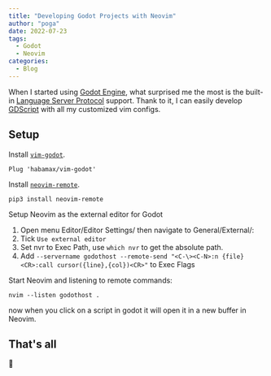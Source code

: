 ```yaml
---
title: "Developing Godot Projects with Neovim"
author: "poga"
date: 2022-07-23
tags:
  - Godot
  - Neovim
categories:
  - Blog
---
```


When I started using [Godot Engine](https://godotengine.org/), what surprised me the most is the built-in [Language Server Protocol](https://microsoft.github.io/language-server-protocol/) support. Thank to it, I can easily develop [GDScript](https://docs.godotengine.org/en/stable/tutorials/scripting/gdscript/gdscript_basics.html) with all my customized vim configs.

## Setup

Install [`vim-godot`](https://github.com/habamax/vim-godot).

```
Plug 'habamax/vim-godot'
```

Install [`neovim-remote`](https://github.com/mhinz/neovim-remote).

```
pip3 install neovim-remote
```

Setup Neovim as the external editor for Godot

1. Open menu Editor/Editor Settings/ then navigate to General/External/:
2. Tick `Use external editor`
3. Set nvr to Exec Path, use `which nvr` to get the absolute path.
4. Add `--servername godothost --remote-send "<C-\><C-N>:n {file}<CR>:call cursor({line},{col})<CR>"` to Exec Flags

Start Neovim and listening to remote commands:

```
nvim --listen godothost .
```

now when you click on a script in godot it will open it in a new buffer in Neovim.

## That's all

💜


